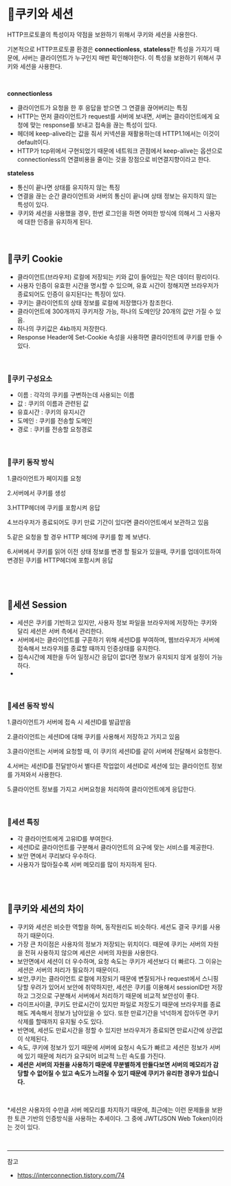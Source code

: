 <h1>🍞쿠키와 세션</h1>

HTTP프로토콜의 특성이자 약점을 보완하기 위해서 쿠키와 세션을 사용한다.

기본적으로 HTTP프로토콜 환경은 <b>connectionless</b>, <b>stateless</b>한 특성을 가지기 때문에, 서버는 클라이언트가 누구인지 매번 확인해야한다. 이 특성을 보완하기 위해서 쿠키와 세션을 사용한다.

<br>

<b>connectionless</b>

- 클라이언트가 요청을 한 후 응답을 받으면 그 연결을 끊어버리는 특징
- HTTP는 먼저 클라이언트가 request를 서버에 보내면, 서버는 클라이언트에게 요청에 맞는 response를 보내고 접속을 끊는 특성이 있다.
- 헤더에 keep-alive라는 값을 줘서 커넥션을 재활용하는데 HTTP1.1에서는 이것이 default이다.
- HTTP가 tcp위에서 구현되었기 때문에 네트워크 관점에서 keep-alive는 옵션으로 connectionless의 연결비용을 줄이는 것을 장점으로 비연결지향이라고 한다.



<b>stateless</b>

- 통신이 끝나면 상태를 유지하지 않는 특징
- 연결을 끊는 순간 클라이언트와 서버의 통신이 끝나며 상태 정보는 유지하지 않는 특성이 있다.
- 쿠키와 세션을 사용했을 경우, 한번 로그인을 하면 어떠한 방식에 의해서 그 사용자에 대한 인증을 유지하게 된다.

<br>

<h2>🍰쿠키 Cookie</h2>

- 클라이언트(브라우저) 로컬에 저장되는 키와 값이 들어있는 작은 데이터 팡리이다.
- 사용자 인증이 유효한 시간을 명시할 수 있으며, 유효 시간이 정해지면 브라우저가 종료되어도 인증이 유지된다는 특징이 있다.
- 쿠키는 클라이언트의 상태 정보를 로컬에 저장했다가 참조한다.
- 클라이언트에 300개까지 쿠키저장 가능, 하나의 도메인당 20개의 값만 가질 수 있음.
- 하나의 쿠키값은 4kb까지 저장한다.
- Response Header에 Set-Cookie 속성을 사용하면 클라이언트에 쿠키를 만들 수 있다.

<br>

<h3>🎈쿠키 구성요소</h3>

- 이름 : 각각의 쿠키를 구변하는데 사용되는 이름
- 값 : 쿠키의 이름과 관련된 값
- 유효시간 : 쿠키의 유지시간
- 도메인 : 쿠키를 전송할 도메인
- 경로 : 쿠키를 전송할 요청경로

<br>

<h3>🎈쿠키 동작 방식</h3>

1.클라이언트가 페이지를 요청

2.서버에서 쿠키를 생성

3.HTTP헤더에 쿠키를 포함시켜 응답

4.브라우저가 종료되어도 쿠키 만료 기간이 있다면 클라이언트에서 보관하고 있음

5.같은 요청을 할 경우 HTTP 헤더에 쿠키를 함 께 보낸다.

6.서버에서 쿠키를 읽어 이전 상태 정보를 변경 할 필요가 있을때, 쿠키를 업데이트하여 변경된 쿠키를 HTTP헤더에 포함시켜 응답

<br>

<br>

<h2>🍰세션 Session</h2>

- 세션은 쿠키를 기반하고 있지만, 사용자 정보 파일을 브라우저에 저장하는 쿠키와 달리 세션은 서버 측에서 관리한다.
- 서버에서는 클라이언트를 구훈하기 위해 세션ID를 부여하며, 웹브라우저가 서버에 접속해서 브라우저를 종료할 때까지 인증상태를 유지한다.
- 접속시간에 제한을 두어 일정시간 응답이 없다면 정보가 유지되지 않게 설정이 가능하다.
- 

<br>

<h3>🎈세션 동작 방식</h3>

1.클라이언트가 서버에 접속 시 세션ID를 발급받음

2.클라이언트는 세션ID에 대해 쿠키를 사용해서 저장하고 가지고 있음

3.클라이언트는 서버에 요청할 때, 이 쿠키의 세션ID를 같이 서버에 전달해서 요청한다.

4.서버는 세션ID를 전달받아서 별다른 작업없이 세션ID로 세션에 있는 클라이언트 정보를 가져와서 사용한다.

5.클라이언트 정보를 가지고 서버요청을 처리하여 클라이언트에게 응답한다.

<br>

<h3>🎈세션 특징</h3>

- 각 클라이언트에게 고유ID를 부여한다.
- 세션ID로 클라이언트를 구분해서 클라이언트의 요구에 맞는 서비스를 제공한다.
- 보안 면에서 쿠리보다 우수하다.
- 사용자가 많아질수록 서버 메모리를 많이 차지하게 된다.

<br>

<br>

<h2>🍰쿠키와 세션의 차이</h2>

- 쿠키와 세션은 비슷한 역할을 하며, 동작원리도 비슷하다. 세션도 결국 쿠키를 사용하기 때문이다.
- 가장 큰 차이점은 사용자의 정보가 저장되는 위치이다. 때문에 쿠키는 서버의 자원을 전혀 사용하지 않으며 세션은 서버의 자원을 사용한다.
- 보안면에서 세션이 더 우수하며, 요청 속도는 쿠키가 세션보다 더 빠르다. 그 이유는 세션은 서버의 처리가 필요하기 때문이다.
- 보안,쿠키는 클라이언트 로컬에 저장되기 때문에 변질되거나 request에서 스니핑 당할 우려가 있어서 보안에 취약하지만, 세션은 쿠키를 이용해서 sessionID만 저장하고 그것으로 구분해서 서버에서 처리하기 때문에 비교적 보안성이 좋다.
- 라이프사이클, 쿠키도 만료시간이 있지만 파일로 저장도기 때문에 브라우저를 종료해도 계속해서 정보가 남아있을 수 있다. 또한 만료기간을 넉넉하게 잡아두면 쿠키삭제를 할때까지 유지될 수도 있다.
- 반면에, 세션도 만료시간을 정할 수 있지만 브라우저가 종료되면 만료시간에 상관없이 삭제된다.
- 속도, 쿠키에 정보가 있기 때문에 서버에 요청시 속도가 빠르고 세션은 정보가 서버에 있기 때문에 처리가 요구되어 비교적 느린 속도를 가진다.
- <b>세션은 서버의 자원을 사용하기 때문에 무분별하게 만들다보면 서버의 메모리가 감당할 수 없어질 수 있고 속도가 느려질 수 있기 때문에 쿠키가 유리한 경우가 있습니다.</b>



<br>

*세션은 사용자의 수만큼 서버 메모리를 차지하기 때문에, 최근에는 이런 문제들을 보완한 토큰 기반의 인증방식을 사용하는 추세이다. 그 중에 JWT(JSON Web Token)이라는 것이 있다.

<br>

---

참고

- https://interconnection.tistory.com/74
